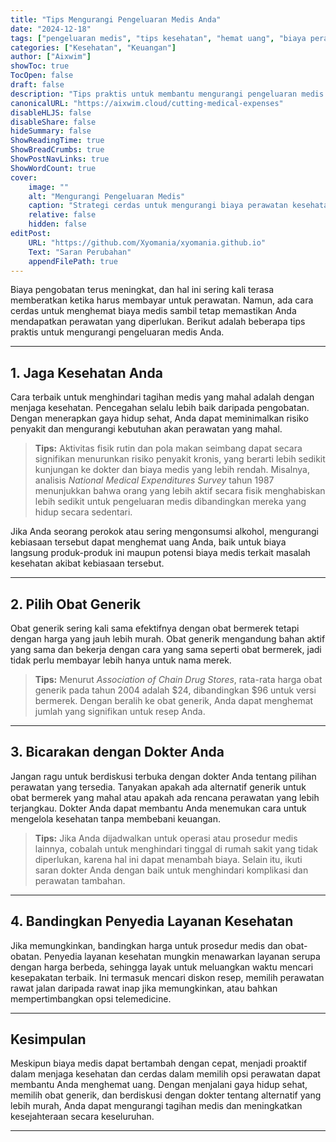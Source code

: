 ```yaml
---
title: "Tips Mengurangi Pengeluaran Medis Anda"
date: "2024-12-18"
tags: ["pengeluaran medis", "tips kesehatan", "hemat uang", "biaya perawatan kesehatan", "tabungan medis"]
categories: ["Kesehatan", "Keuangan"]
author: ["Aixwim"]
showToc: true
TocOpen: false
draft: false
description: "Tips praktis untuk membantu mengurangi pengeluaran medis dengan membuat pilihan kesehatan yang cerdas dan mengelola biaya perawatan kesehatan."
canonicalURL: "https://aixwim.cloud/cutting-medical-expenses"
disableHLJS: false
disableShare: false
hideSummary: false
ShowReadingTime: true
ShowBreadCrumbs: true
ShowPostNavLinks: true
ShowWordCount: true
cover:
    image: ""
    alt: "Mengurangi Pengeluaran Medis"
    caption: "Strategi cerdas untuk mengurangi biaya perawatan kesehatan Anda"
    relative: false
    hidden: false
editPost:
    URL: "https://github.com/Xyomania/xyomania.github.io"
    Text: "Saran Perubahan"
    appendFilePath: true
---
```


Biaya pengobatan terus meningkat, dan hal ini sering kali terasa memberatkan ketika harus membayar untuk perawatan. Namun, ada cara cerdas untuk menghemat biaya medis sambil tetap memastikan Anda mendapatkan perawatan yang diperlukan. Berikut adalah beberapa tips praktis untuk mengurangi pengeluaran medis Anda.

---

## 1. **Jaga Kesehatan Anda**

Cara terbaik untuk menghindari tagihan medis yang mahal adalah dengan menjaga kesehatan. Pencegahan selalu lebih baik daripada pengobatan. Dengan menerapkan gaya hidup sehat, Anda dapat meminimalkan risiko penyakit dan mengurangi kebutuhan akan perawatan yang mahal.

> **Tips:** Aktivitas fisik rutin dan pola makan seimbang dapat secara signifikan menurunkan risiko penyakit kronis, yang berarti lebih sedikit kunjungan ke dokter dan biaya medis yang lebih rendah. Misalnya, analisis *National Medical Expenditures Survey* tahun 1987 menunjukkan bahwa orang yang lebih aktif secara fisik menghabiskan lebih sedikit untuk pengeluaran medis dibandingkan mereka yang hidup secara sedentari.

Jika Anda seorang perokok atau sering mengonsumsi alkohol, mengurangi kebiasaan tersebut dapat menghemat uang Anda, baik untuk biaya langsung produk-produk ini maupun potensi biaya medis terkait masalah kesehatan akibat kebiasaan tersebut.

---

## 2. **Pilih Obat Generik**

Obat generik sering kali sama efektifnya dengan obat bermerek tetapi dengan harga yang jauh lebih murah. Obat generik mengandung bahan aktif yang sama dan bekerja dengan cara yang sama seperti obat bermerek, jadi tidak perlu membayar lebih hanya untuk nama merek.

> **Tips:** Menurut *Association of Chain Drug Stores*, rata-rata harga obat generik pada tahun 2004 adalah $24, dibandingkan $96 untuk versi bermerek. Dengan beralih ke obat generik, Anda dapat menghemat jumlah yang signifikan untuk resep Anda.

---

## 3. **Bicarakan dengan Dokter Anda**

Jangan ragu untuk berdiskusi terbuka dengan dokter Anda tentang pilihan perawatan yang tersedia. Tanyakan apakah ada alternatif generik untuk obat bermerek yang mahal atau apakah ada rencana perawatan yang lebih terjangkau. Dokter Anda dapat membantu Anda menemukan cara untuk mengelola kesehatan tanpa membebani keuangan.

> **Tips:** Jika Anda dijadwalkan untuk operasi atau prosedur medis lainnya, cobalah untuk menghindari tinggal di rumah sakit yang tidak diperlukan, karena hal ini dapat menambah biaya. Selain itu, ikuti saran dokter Anda dengan baik untuk menghindari komplikasi dan perawatan tambahan.

---

## 4. **Bandingkan Penyedia Layanan Kesehatan**

Jika memungkinkan, bandingkan harga untuk prosedur medis dan obat-obatan. Penyedia layanan kesehatan mungkin menawarkan layanan serupa dengan harga berbeda, sehingga layak untuk meluangkan waktu mencari kesepakatan terbaik. Ini termasuk mencari diskon resep, memilih perawatan rawat jalan daripada rawat inap jika memungkinkan, atau bahkan mempertimbangkan opsi telemedicine.

---

## Kesimpulan

Meskipun biaya medis dapat bertambah dengan cepat, menjadi proaktif dalam menjaga kesehatan dan cerdas dalam memilih opsi perawatan dapat membantu Anda menghemat uang. Dengan menjalani gaya hidup sehat, memilih obat generik, dan berdiskusi dengan dokter tentang alternatif yang lebih murah, Anda dapat mengurangi tagihan medis dan meningkatkan kesejahteraan secara keseluruhan.

---
